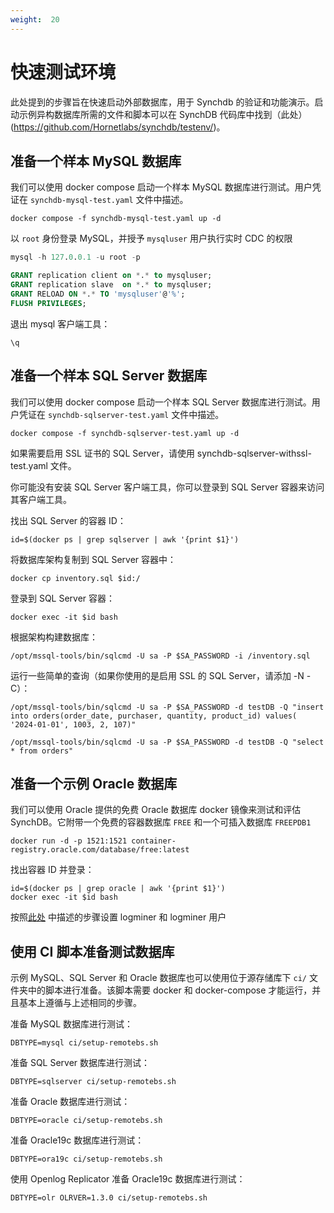```yaml
---
weight:  20
---
```

# 快速测试环境

此处提到的步骤旨在快速启动外部数据库，用于 Synchdb 的验证和功能演示。启动示例异构数据库所需的文件和脚本可以在 SynchDB 代码库中找到（此处）(https://github.com/Hornetlabs/synchdb/testenv/)。

## **准备一个样本 MySQL 数据库**

我们可以使用 docker compose 启动一个样本 MySQL 数据库进行测试。用户凭证在 `synchdb-mysql-test.yaml` 文件中描述。

```
docker compose -f synchdb-mysql-test.yaml up -d
```

以 `root` 身份登录 MySQL，并授予 `mysqluser` 用户执行实时 CDC 的权限
```sql
mysql -h 127.0.0.1 -u root -p

GRANT replication client on *.* to mysqluser;
GRANT replication slave  on *.* to mysqluser;
GRANT RELOAD ON *.* TO 'mysqluser'@'%';
FLUSH PRIVILEGES;
```

退出 mysql 客户端工具：
```
\q
```

## **准备一个样本 SQL Server 数据库**

我们可以使用 docker compose 启动一个样本 SQL Server 数据库进行测试。用户凭证在 `synchdb-sqlserver-test.yaml` 文件中描述。
```
docker compose -f synchdb-sqlserver-test.yaml up -d
```
如果需要启用 SSL 证书的 SQL Server，请使用 synchdb-sqlserver-withssl-test.yaml 文件。

你可能没有安装 SQL Server 客户端工具，你可以登录到 SQL Server 容器来访问其客户端工具。

找出 SQL Server 的容器 ID：
```
id=$(docker ps | grep sqlserver | awk '{print $1}')
```

将数据库架构复制到 SQL Server 容器中：
```
docker cp inventory.sql $id:/
```

登录到 SQL Server 容器：
```
docker exec -it $id bash
```

根据架构构建数据库：
```
/opt/mssql-tools/bin/sqlcmd -U sa -P $SA_PASSWORD -i /inventory.sql
```

运行一些简单的查询（如果你使用的是启用 SSL 的 SQL Server，请添加 -N -C）：
```
/opt/mssql-tools/bin/sqlcmd -U sa -P $SA_PASSWORD -d testDB -Q "insert into orders(order_date, purchaser, quantity, product_id) values( '2024-01-01', 1003, 2, 107)"

/opt/mssql-tools/bin/sqlcmd -U sa -P $SA_PASSWORD -d testDB -Q "select * from orders"
```

## **准备一个示例 Oracle 数据库**

我们可以使用 Oracle 提供的免费 Oracle 数据库 docker 镜像来测试和评估 SynchDB。它附带一个免费的容器数据库 `FREE` 和一个可插入数据库 `FREEPDB1`
```
docker run -d -p 1521:1521 container-registry.oracle.com/database/free:latest
```

找出容器 ID 并登录：
```
id=$(docker ps | grep oracle | awk '{print $1}')
docker exec -it $id bash
```

按照[此处](https://docs.synchdb.com/zh/user-guide/remote_database_setups/) 中描述的步骤设置 logminer 和 logminer 用户

## **使用 CI 脚本准备测试数据库**

示例 MySQL、SQL Server 和 Oracle 数据库也可以使用位于源存储库下 `ci/` 文件夹中的脚本进行准备。该脚本需要 docker 和 docker-compose 才能运行，并且基本上遵循与上述相同的步骤。

准备 MySQL 数据库进行测试：
```
DBTYPE=mysql ci/setup-remotebs.sh

```

准备 SQL Server 数据库进行测试：
```
DBTYPE=sqlserver ci/setup-remotebs.sh

```

准备 Oracle 数据库进行测试：
```
DBTYPE=oracle ci/setup-remotebs.sh

```

准备 Oracle19c 数据库进行测试：
```
DBTYPE=ora19c ci/setup-remotebs.sh

```

使用 Openlog Replicator 准备 Oracle19c 数据库进行测试：
```
DBTYPE=olr OLRVER=1.3.0 ci/setup-remotebs.sh

```
